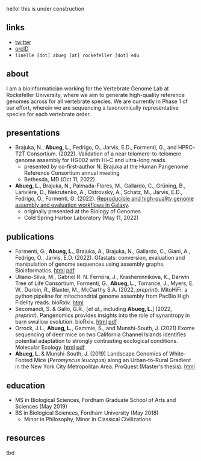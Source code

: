 hello! this is under construction

## links
- [twitter](https://twitter.com/llabueg)
- [orcID](https://orcid.org/0000-0002-6879-3954)
- `linelle [dot] abueg [at] rockefeller [dot] edu`

## about
I am a bioinformatician working for the Vertebrate Genome Lab at Rockefeller University, where we aim to generate high-quality reference genomes across for all vertebrate species. We are currently in Phase 1 of our effort, wherein we are sequencing a taxonomically representative species for each vertebrate order. 

## presentations
- Brajuka, N., **Abueg, L.**, Fedrigo, O., Jarvis, E.D., Formenti, G., and HPRC-T2T Consortium. (2022). Validation of a near telomere-to-telomere genome assembly for HG002 with Hi-C and ultra-long reads.
  - presented by co-first-author N. Brajuka at the Human Pangenome Reference Consortium annual meeting
  - Bethesda, MD (Oct 11, 2022)
- **Abueg, L.**, Brajuka, N., Palmada-Flores, M., Gallardo, C., Grüning, B., Larivière, D., Nekrutenko, A., Ostrovsky, A., Schatz, M., Jarvis, E.D., Fedrigo, O., Formenti, G. (2022). [Reproducible and high-quality genome assembly and evaluation workflows in Galaxy](/posters/BoG2022/).
  - originally presented at the Biology of Genomes
  - Cold Spring Harbor Laboratory (May 11, 2022)

## publications
- Formenti, G., **Abueg, L.**, Brajuka, A., Brajuka, N., Gallardo, C., Giani, A., Fedrigo, O., Jarvis, E.D. (2022). Gfastats: conversion, evaluation and manipulation of genome sequences using assembly graphs. Bioinformatics. [html](https://doi.org/10.1093/bioinformatics/btac460) [pdf](https://academic.oup.com/bioinformatics/advance-article-pdf/doi/10.1093/bioinformatics/btac460/44550845/btac460.pdf)
- Uliano-Silva, M., Gabriel R. N. Ferreira, J., Krasheninnikova, K., Darwin Tree of Life Consortium, Formenti, G., **Abueg, L.**, Torrance, J., Myers, E. W., Durbin, R., Blaxter, M., McCarthy S.A. (2022, *preprint*). MitoHiFi: a python pipeline for mitochondrial genome assembly from PacBio High Fidelity reads. bioRxiv. [html](https://www.biorxiv.org/content/10.1101/2022.12.23.521667v1)
- Secomandi, S. & Gallo, G.R., [*et al.*, including **Abueg, L.**] (2022, *preprint*). Pangenomics provides insights into the role of synantropy in barn swallow evolution. bioRxiv. [html](https://academic.oup.com/bioinformatics/advance-article/doi/10.1093/bioinformatics/btac460/6633308) [pdf](https://www.biorxiv.org/content/biorxiv/early/2022/03/29/2022.03.28.486082.full.pdf)
- Orrock, J.L., **Abueg, L.**, Gammie, S., and Munshi-South, J. (2021) Exome sequencing of deer mice on two California Channel Islands identifies potential adaptation to strongly contrasting ecological conditions. Molecular Ecology. [html](https://onlinelibrary.wiley.com/doi/full/10.1002/ece3.8357) [pdf](https://onlinelibrary.wiley.com/doi/epdf/10.1002/ece3.8357)
- **Abueg, L.** & Munshi-South, J. (2019) Landscape Genomics of White-Footed Mice (*Peromyscus leucopus*) along an Urban-to-Rural Gradient in the New York City Metropolitan Area. ProQuest (Master's thesis). [html](https://www.proquest.com/openview/ed9dcd2553ff19cf28c592157097f7be/1?pq-origsite=gscholar&cbl=18750&diss=y)

## education
- MS in Biological Sciences, Fordham Graduate School of Arts and Sciences (May 2019)
- BS in Biological Sciences, Fordham University (May 2018)
  - Minor in Philosophy, Minor in Classical Civilizations

## resources
tbd
